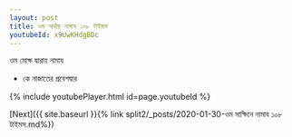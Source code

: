 ```yaml
---
layout: post
title: ওম অর্থায় নামায ১০৮ টাইমস
youtubeId: x9UwKHdgBDc
---
```

 
 
 ওম মোক্ষ দ্বারায় নামায  
 
 -  কে নাজাতের প্রবেশদ্বার 
 
  
 
  
 
 
 
 
 
 


{% include youtubePlayer.html id=page.youtubeId %}
 
[Next]({{ site.baseurl }}{% link  split2/_posts/2020-01-30-ওম সাক্ষিনে নামায ১০৮ টাইমস.md%})
 
